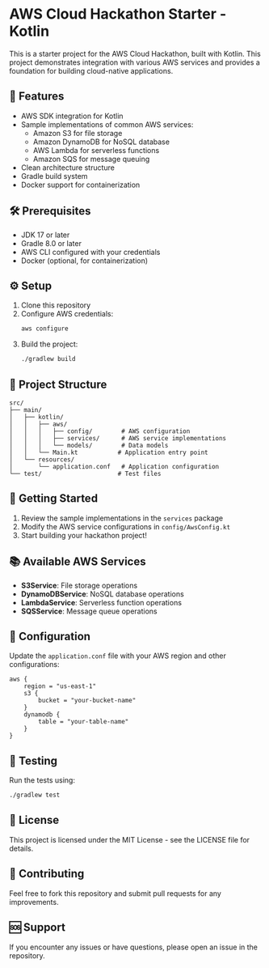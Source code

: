 # AWS Cloud Hackathon Starter - Kotlin

This is a starter project for the AWS Cloud Hackathon, built with Kotlin. This project demonstrates integration with various AWS services and provides a foundation for building cloud-native applications.

## 🚀 Features

- AWS SDK integration for Kotlin
- Sample implementations of common AWS services:
  - Amazon S3 for file storage
  - Amazon DynamoDB for NoSQL database
  - AWS Lambda for serverless functions
  - Amazon SQS for message queuing
- Clean architecture structure
- Gradle build system
- Docker support for containerization

## 🛠️ Prerequisites

- JDK 17 or later
- Gradle 8.0 or later
- AWS CLI configured with your credentials
- Docker (optional, for containerization)

## ⚙️ Setup

1. Clone this repository
2. Configure AWS credentials:
   ```bash
   aws configure
   ```
3. Build the project:
   ```bash
   ./gradlew build
   ```

## 📁 Project Structure

```
src/
├── main/
│   ├── kotlin/
│   │   ├── aws/
│   │   │   ├── config/        # AWS configuration
│   │   │   ├── services/      # AWS service implementations
│   │   │   └── models/        # Data models
│   │   └── Main.kt           # Application entry point
│   └── resources/
│       └── application.conf   # Application configuration
└── test/                     # Test files
```

## 🎯 Getting Started

1. Review the sample implementations in the `services` package
2. Modify the AWS service configurations in `config/AwsConfig.kt`
3. Start building your hackathon project!

## 📚 Available AWS Services

- **S3Service**: File storage operations
- **DynamoDBService**: NoSQL database operations
- **LambdaService**: Serverless function operations
- **SQSService**: Message queue operations

## 🔧 Configuration

Update the `application.conf` file with your AWS region and other configurations:

```hocon
aws {
    region = "us-east-1"
    s3 {
        bucket = "your-bucket-name"
    }
    dynamodb {
        table = "your-table-name"
    }
}
```

## 🧪 Testing

Run the tests using:

```bash
./gradlew test
```

## 📝 License

This project is licensed under the MIT License - see the LICENSE file for details.

## 🤝 Contributing

Feel free to fork this repository and submit pull requests for any improvements.

## 🆘 Support

If you encounter any issues or have questions, please open an issue in the repository. 
